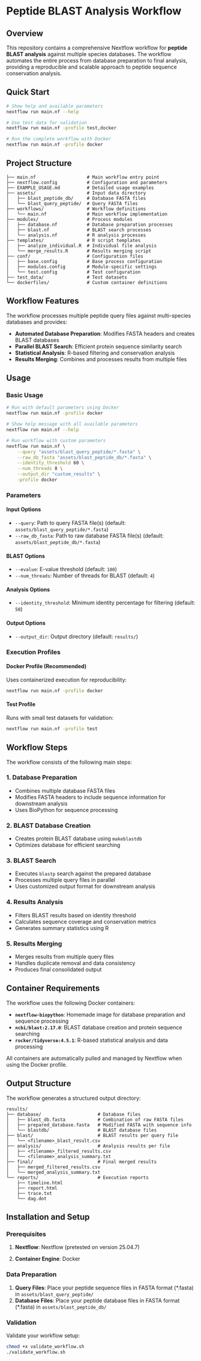 # Peptide BLAST Analysis Workflow

## Overview

This repository contains a comprehensive Nextflow workflow for **peptide BLAST analysis** against multiple species databases. The workflow automates the entire process from database preparation to final analysis, providing a reproducible and scalable approach to peptide sequence conservation analysis.

## Quick Start

```bash
# Show help and available parameters
nextflow run main.nf --help

# Use test data for validation
nextflow run main.nf -profile test,docker

# Run the complete workflow with Docker
nextflow run main.nf -profile docker
```

## Project Structure

```
├── main.nf                   # Main workflow entry point
├── nextflow.config           # Configuration and parameters
├── EXAMPLE_USAGE.md          # Detailed usage examples
├── assets/                   # Input data directory
│   ├── blast_peptide_db/     # Database FASTA files
│   └── blast_query_peptide/  # Query FASTA files
├── workflows/                # Workflow definitions
│   └── main.nf               # Main workflow implementation
├── modules/                  # Process modules
│   ├── database.nf           # Database preparation processes
│   ├── blast.nf              # BLAST search processes
│   └── analysis.nf           # R analysis processes
├── templates/                # R script templates
│   ├── analyze_individual.R  # Individual file analysis
│   └── merge_results.R       # Results merging script
├── conf/                     # Configuration files
│   ├── base.config           # Base process configuration
│   ├── modules.config        # Module-specific settings
│   └── test.config           # Test configuration
├── test_data/                # Test datasets
└── dockerfiles/              # Custom container definitions
```

## Workflow Features

The workflow processes multiple peptide query files against multi-species databases and provides:

- **Automated Database Preparation**: Modifies FASTA headers and creates BLAST databases
- **Parallel BLAST Search**: Efficient protein sequence similarity search
- **Statistical Analysis**: R-based filtering and conservation analysis
- **Results Merging**: Combines and processes results from multiple files

## Usage

### Basic Usage

```bash
# Run with default parameters using Docker
nextflow run main.nf -profile docker

# Show help message with all available parameters
nextflow run main.nf --help

# Run workflow with custom parameters
nextflow run main.nf \
    --query "assets/blast_query_peptide/*.fasta" \
    --raw_db_fasta "assets/blast_peptide_db/*.fasta" \
    --identity_threshold 60 \
    --num_threads 8 \
    --output_dir "custom_results" \
    -profile docker
```

### Parameters

#### Input Options
- `--query`: Path to query FASTA file(s) (default: `assets/blast_query_peptide/*.fasta`)
- `--raw_db_fasta`: Path to raw database FASTA file(s) (default: `assets/blast_peptide_db/*.fasta`)

#### BLAST Options
- `--evalue`: E-value threshold (default: `100`)
- `--num_threads`: Number of threads for BLAST (default: `4`)

#### Analysis Options
- `--identity_threshold`: Minimum identity percentage for filtering (default: `50`)

#### Output Options
- `--output_dir`: Output directory (default: `results/`)

### Execution Profiles

#### Docker Profile (Recommended)
Uses containerized execution for reproducibility:
```bash
nextflow run main.nf -profile docker
```

#### Test Profile
Runs with small test datasets for validation:
```bash
nextflow run main.nf -profile test
```

## Workflow Steps

The workflow consists of the following main steps:

### 1. Database Preparation
- Combines multiple database FASTA files
- Modifies FASTA headers to include sequence information for downstream analysis
- Uses BioPython for sequence processing

### 2. BLAST Database Creation
- Creates protein BLAST database using `makeblastdb`
- Optimizes database for efficient searching

### 3. BLAST Search
- Executes `blastp` search against the prepared database
- Processes multiple query files in parallel
- Uses customized output format for downstream analysis

### 4. Results Analysis
- Filters BLAST results based on identity threshold
- Calculates sequence coverage and conservation metrics
- Generates summary statistics using R

### 5. Results Merging
- Merges results from multiple query files
- Handles duplicate removal and data consistency
- Produces final consolidated output

## Container Requirements

The workflow uses the following Docker containers:

- **`nextflow-biopython`**: Homemade image for database preparation and sequence processing
- **`ncbi/blast:2.17.0`**: BLAST database creation and protein sequence searching
- **`rocker/tidyverse:4.5.1`**: R-based statistical analysis and data processing

All containers are automatically pulled and managed by Nextflow when using the Docker profile.

## Output Structure

The workflow generates a structured output directory:

```
results/
├── database/                     # Database files
│   ├── blast_db.fasta            # Combination of raw FASTA files
│   ├── prepared_database.fasta   # Modified FASTA with sequence info
│   └── blastdb/                  # BLAST database files
├── blast/                        # BLAST results per query file
│   └── <filename>_blast_result.csv
├── analysis/                     # Analysis results per file
│   ├── <filename>_filtered_results.csv
│   └── <filename>_analysis_summary.txt
├── final/                        # Final merged results
│   ├── merged_filtered_results.csv
│   └── merged_analysis_summary.txt
└── reports/                      # Execution reports
    ├── timeline.html
    ├── report.html
    ├── trace.txt
    └── dag.dot
```

## Installation and Setup

### Prerequisites

1. **Nextflow**: Nextflow (pretested on version 25.04.7)

2. **Container Engine**: Docker

### Data Preparation

1. **Query Files**: Place your peptide sequence files in FASTA format (*.fasta) in `assets/blast_query_peptide/`
2. **Database Files**: Place your peptide database files in FASTA format (*.fasta) in `assets/blast_peptide_db/`

### Validation

Validate your workflow setup:
```bash
chmod +x validate_workflow.sh
./validate_workflow.sh
```